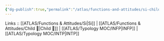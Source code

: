 ```yaml
---
{"dg-publish":true,"permalink":"/atlas/functions-and-attitudes/si-child/"}
---
```


Links :: [[ATLAS/Functions & Attitudes/Si\|Si]] | [[ATLAS/Functions & Attitudes/Child 🧒\|Child 🧒]] | [[ATLAS/Typology MOC/INFP\|INFP]] | [[ATLAS/Typology MOC/INTP\|INTP]]